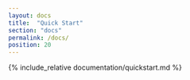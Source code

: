 ```yaml
---
layout: docs
title:  "Quick Start"
section: "docs"
permalink: /docs/
position: 20
---
```


{% include_relative documentation/quickstart.md %}

